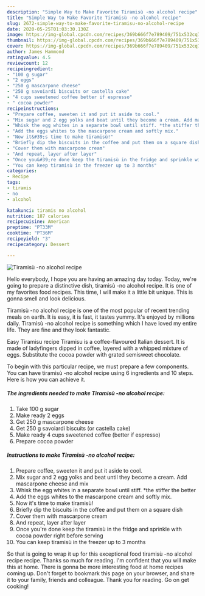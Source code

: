 ```yaml
---
description: "Simple Way to Make Favorite Tiramisù -no alcohol recipe"
title: "Simple Way to Make Favorite Tiramisù -no alcohol recipe"
slug: 2672-simple-way-to-make-favorite-tiramisu-no-alcohol-recipe
date: 2020-05-25T01:03:30.130Z
image: https://img-global.cpcdn.com/recipes/369b666f7e789409/751x532cq70/tiramisu-no-alcohol-recipe-recipe-main-photo.jpg
thumbnail: https://img-global.cpcdn.com/recipes/369b666f7e789409/751x532cq70/tiramisu-no-alcohol-recipe-recipe-main-photo.jpg
cover: https://img-global.cpcdn.com/recipes/369b666f7e789409/751x532cq70/tiramisu-no-alcohol-recipe-recipe-main-photo.jpg
author: James Hammond
ratingvalue: 4.5
reviewcount: 12
recipeingredient:
- "100 g sugar"
- "2 eggs"
- "250 g mascarpone cheese"
- "250 g savoiardi biscuits or castella cake"
- "4 cups sweetened coffee better if espresso"
- " cocoa powder"
recipeinstructions:
- "Prepare coffee, sweeten it and put it aside to cool."
- "Mix sugar and 2 egg yolks and beat until they become a cream. Add mascarpone cheese and mix"
- "Whisk the egg whites in a separate bowl until stiff. *the stiffer the better"
- "Add the eggs whites to the mascarpone cream and softly mix."
- "Now it&#39;s time to make tiramisù!"
- "Briefly dip the biscuits in the coffee and put them on a square dish"
- "Cover them with mascarpone cream"
- "And repeat, layer after layer"
- "Once you&#39;re done keep the tiramisù in the fridge and sprinkle with cocoa powder right before serving"
- "You can keep tiramisù in the freezer up to 3 months"
categories:
- Recipe
tags:
- tiramis
- no
- alcohol

katakunci: tiramis no alcohol 
nutrition: 187 calories
recipecuisine: American
preptime: "PT33M"
cooktime: "PT36M"
recipeyield: "3"
recipecategory: Dessert

---
```



![Tiramisù -no alcohol recipe](https://img-global.cpcdn.com/recipes/369b666f7e789409/751x532cq70/tiramisu-no-alcohol-recipe-recipe-main-photo.jpg)

Hello everybody, I hope you are having an amazing day today. Today, we're going to prepare a distinctive dish, tiramisù -no alcohol recipe. It is one of my favorites food recipes. This time, I will make it a little bit unique. This is gonna smell and look delicious.

Tiramisù -no alcohol recipe is one of the most popular of recent trending meals on earth. It is easy, it is fast, it tastes yummy. It's enjoyed by millions daily. Tiramisù -no alcohol recipe is something which I have loved my entire life. They are fine and they look fantastic.

Easy Tiramisu recipe Tiramisu is a coffee-flavoured Italian dessert. It is made of ladyfingers dipped in coffee, layered with a whipped mixture of eggs. Substitute the cocoa powder with grated semisweet chocolate.


To begin with this particular recipe, we must prepare a few components. You can have tiramisù -no alcohol recipe using 6 ingredients and 10 steps. Here is how you can achieve it.

<!--inarticleads1-->

##### The ingredients needed to make Tiramisù -no alcohol recipe:

1. Take 100 g sugar
1. Make ready 2 eggs
1. Get 250 g mascarpone cheese
1. Get 250 g savoiardi biscuits (or castella cake)
1. Make ready 4 cups sweetened coffee (better if espresso)
1. Prepare  cocoa powder




<!--inarticleads2-->

##### Instructions to make Tiramisù -no alcohol recipe:

1. Prepare coffee, sweeten it and put it aside to cool.
1. Mix sugar and 2 egg yolks and beat until they become a cream. Add mascarpone cheese and mix
1. Whisk the egg whites in a separate bowl until stiff. *the stiffer the better
1. Add the eggs whites to the mascarpone cream and softly mix.
1. Now it&#39;s time to make tiramisù!
1. Briefly dip the biscuits in the coffee and put them on a square dish
1. Cover them with mascarpone cream
1. And repeat, layer after layer
1. Once you&#39;re done keep the tiramisù in the fridge and sprinkle with cocoa powder right before serving
1. You can keep tiramisù in the freezer up to 3 months




So that is going to wrap it up for this exceptional food tiramisù -no alcohol recipe recipe. Thanks so much for reading. I'm confident that you will make this at home. There is gonna be more interesting food at home recipes coming up. Don't forget to bookmark this page on your browser, and share it to your family, friends and colleague. Thank you for reading. Go on get cooking!
